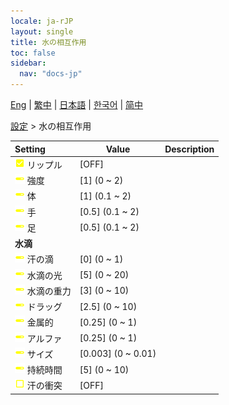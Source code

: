 ```yaml
---
locale: ja-rJP
layout: single
title: 水の相互作用
toc: false
sidebar:
  nav: "docs-jp"
---
```

[Eng](/dancexr/menu/2025.4/actor/water_interaction) | [繁中](/tw/dancexr/menu/2025.4/actor/water_interaction) | [日本語](/jp/dancexr/menu/2025.4/actor/water_interaction) | [한국어](/kr/dancexr/menu/2025.4/actor/water_interaction) | [简中](/zh/dancexr/menu/2025.4/actor/water_interaction)

[設定](../menu#設定) > 水の相互作用



| Setting | Value | Description |
| :--- | --- | :--- |
|<nobr> ![check_on icon](/images/icon/ic_check_on.png)  リップル</nobr>| [OFF] | 
|<nobr> ![slider icon](/images/icon/ic_slider.png)  強度</nobr>| [1] (0 ~ 2) | 
|<nobr> ![slider icon](/images/icon/ic_slider.png)  体</nobr>| [1] (0.1 ~ 2) | 
|<nobr> ![slider icon](/images/icon/ic_slider.png)  手</nobr>| [0.5] (0.1 ~ 2) | 
|<nobr> ![slider icon](/images/icon/ic_slider.png)  足</nobr>| [0.5] (0.1 ~ 2) | 
|<nobr> <b>水滴</b></nobr>|| 
|<nobr> ![slider icon](/images/icon/ic_slider.png)  汗の滴</nobr>| [0] (0 ~ 1) | 
|<nobr> ![slider icon](/images/icon/ic_slider.png)  水滴の光</nobr>| [5] (0 ~ 20) | 
|<nobr> ![slider icon](/images/icon/ic_slider.png)  水滴の重力</nobr>| [3] (0 ~ 10) | 
|<nobr> ![slider icon](/images/icon/ic_slider.png)  ドラッグ</nobr>| [2.5] (0 ~ 10) | 
|<nobr> ![slider icon](/images/icon/ic_slider.png)  金属的</nobr>| [0.25] (0 ~ 1) | 
|<nobr> ![slider icon](/images/icon/ic_slider.png)  アルファ</nobr>| [0.25] (0 ~ 1) | 
|<nobr> ![slider icon](/images/icon/ic_slider.png)  サイズ</nobr>| [0.003] (0 ~ 0.01) | 
|<nobr> ![slider icon](/images/icon/ic_slider.png)  持続時間</nobr>| [5] (0 ~ 10) | 
|<nobr> ![check_off icon](/images/icon/ic_check_off.png)  汗の衝突</nobr>| [OFF] | 
